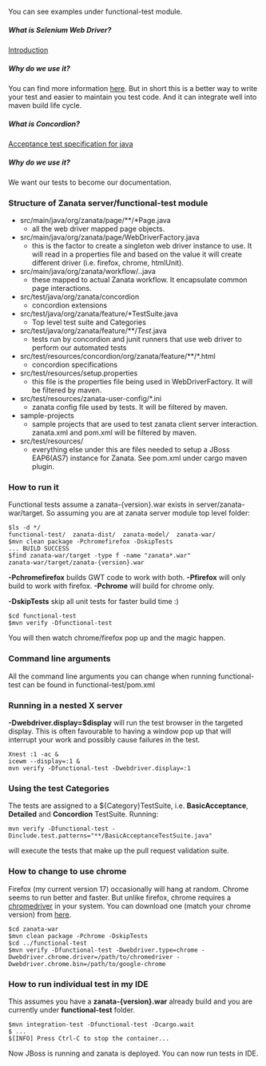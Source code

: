 You can see examples under functional-test module.

##### What is Selenium Web Driver? 
[Introduction](http://docs.seleniumhq.org/projects/webdriver/)

##### Why do we use it? 
You can find more information [here](http://docs.seleniumhq.org/docs/03_webdriver.jsp). But in short this is a better way to write your test and easier to maintain you test code. And it can integrate well into maven build life cycle.

##### What is Concordion? 
[Acceptance test specification for java](http://www.concordion.org)

##### Why do we use it? 
We want our tests to become our documentation.

### Structure of Zanata server/functional-test module
* src/main/java/org/zanata/page/**/*Page.java
    * all the web driver mapped page objects.
* src/main/java/org/zanata/page/WebDriverFactory.java
    * this is the factor to create a singleton web driver instance to use. It will read in a properties file and based on the value it will create different driver (i.e. firefox, chrome, htmlUnit).
* src/main/java/org/zanata/workflow/*.*.java
    * these mapped to actual Zanata workflow. It encapsulate common page interactions.
* src/test/java/org/zanata/concordion
    * concordion extensions
* src/test/java/org/zanata/feature/*TestSuite.java
    * Top level test suite and Categories
* src/test/java/org/zanata/feature/**/*Test*.java
    * tests run by concordion and junit runners that use web driver to perform our automated tests
* src/test/resources/concordion/org/zanata/feature/**/*.html
    * concordion specifications
* src/test/resources/setup.properties
    * this file is the properties file being used in WebDriverFactory. It will be filtered by maven.
* src/test/resources/zanata-user-config/*.ini
    * zanata config file used by tests. It will be filtered by maven.
* sample-projects
    * sample projects that are used to test zanata client server interaction. zanata.xml and pom.xml will be filtered by maven.
* src/test/resources/
    * everything else under this are files needed to setup a JBoss EAP6(AS7) instance for Zanata. See pom.xml under cargo maven plugin.

### How to run it
Functional tests assume a zanata-{version}.war exists in server/zanata-war/target. So assuming you are at zanata server module top level folder:

    $ls -d */
    functional-test/  zanata-dist/  zanata-model/  zanata-war/
    $mvn clean package -Pchromefirefox -DskipTests
    ... BUILD SUCCESS
    $find zanata-war/target -type f -name "zanata*.war"
    zanata-war/target/zanata-{version}.war

**-Pchromefirefox** builds GWT code to work with both. **-Pfirefox** will only build to work with firefox. **-Pchrome** will build for chrome only.

**-DskipTests** skip all unit tests for faster build time :)

    $cd functional-test
    $mvn verify -Dfunctional-test

You will then watch chrome/firefox pop up and the magic happen.

### Command line arguments

All the command line arguments you can change when running functional-test can be found in functional-test/pom.xml

### Running in a nested X server

**-Dwebdriver.display=$display** will run the test browser in the targeted display. This is often favourable to having a window pop up that will interrupt your work and possibly cause failures in the test.

    Xnest :1 -ac &
    icewm --display=:1 &
    mvn verify -Dfunctional-test -Dwebdriver.display=:1

### Using the test Categories
The tests are assigned to a ${Category}TestSuite, i.e. **BasicAcceptance**, **Detailed** and **Concordion** TestSuite. Running:

    mvn verify -Dfunctional-test -Dinclude.test.patterns="**/BasicAcceptanceTestSuite.java"

will execute the tests that make up the pull request validation suite.

### How to change to use chrome

Firefox (my current version 17) occasionally will hang at random. Chrome seems to run better and faster.
But unlike firefox, chrome requires a [chromedriver](http://code.google.com/p/selenium/wiki/ChromeDriver) in your system. You can download one (match your chrome version) from [here](http://code.google.com/p/chromedriver/downloads/list).

    $cd zanata-war
    $mvn clean package -Pchrome -DskipTests
    $cd ../functional-test
    $mvn verify -Dfunctional-test -Dwebdriver.type=chrome -Dwebdriver.chrome.driver=/path/to/chromedriver -Dwebdriver.chrome.bin=/path/to/google-chrome

### How to run individual test in my IDE

This assumes you have a **zanata-{version}.war** already build and you are currently under **functional-test** folder.

    $mvn integration-test -Dfunctional-test -Dcargo.wait
    $ ...
    $[INFO] Press Ctrl-C to stop the container...

Now JBoss is running and zanata is deployed. You can now run tests in IDE.
